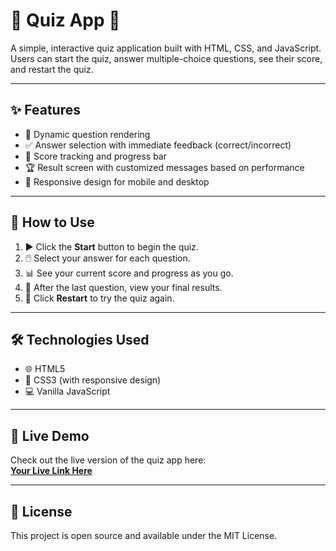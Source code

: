 # 🎉 Quiz App 🎉

A simple, interactive quiz application built with HTML, CSS, and JavaScript.  
Users can start the quiz, answer multiple-choice questions, see their score, and restart the quiz.

---

## ✨ Features

- 📝 Dynamic question rendering  
- ✅ Answer selection with immediate feedback (correct/incorrect)  
- 🎯 Score tracking and progress bar  
- 🏆 Result screen with customized messages based on performance  
- 📱 Responsive design for mobile and desktop  

---

## 🚀 How to Use

1. ▶️ Click the **Start** button to begin the quiz.  
2. 🖱️ Select your answer for each question.  
3. 📊 See your current score and progress as you go.  
4. 🎉 After the last question, view your final results.  
5. 🔄 Click **Restart** to try the quiz again.

---

## 🛠️ Technologies Used

- 🌐 HTML5  
- 🎨 CSS3 (with responsive design)  
- 💻 Vanilla JavaScript

---

## 🌟 Live Demo

Check out the live version of the quiz app here:  
**[Your Live Link Here](https://tabassumcs.github.io/1-Quiz-Game/)**

---

## 📄 License

This project is open source and available under the MIT License.
